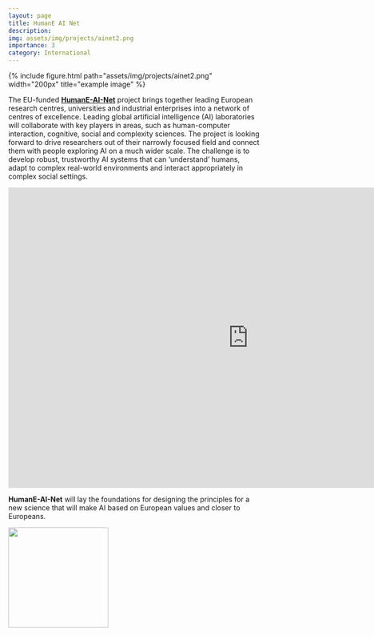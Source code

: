 ```yaml
---
layout: page
title: HumanE AI Net
description: 
img: assets/img/projects/ainet2.png
importance: 3
category: International
---
```



<div class="row">
    <div class="col-sm mt-3 mt-md-0">
      {% include figure.html path="assets/img/projects/ainet2.png" width="200px" title="example image" %}
    </div>
</div>

The EU-funded <a href="https://www.humane-ai.eu/">**HumanE-AI-Net**</a> project brings together leading European research centres, universities and industrial enterprises into a network of centres of excellence. 
Leading global artificial intelligence (AI) laboratories will collaborate with key players in areas, such as human-computer interaction, cognitive, social and complexity sciences. 
The project is looking forward to drive researchers out of their narrowly focused field and connect them with people exploring AI on a much wider scale. 
The challenge is to develop robust, trustworthy AI systems that can ‘understand’ humans, adapt to complex real-world environments and interact appropriately in complex social settings. 

<iframe width="960" height="600" src="https://www.youtube.com/embed/HZWQOyddBBc" title="HumaneAI - A Network of European Human - Centered Artificial Intelligence laboratories" frameborder="0" allow="accelerometer; autoplay; clipboard-write; encrypted-media; gyroscope; picture-in-picture" allowfullscreen></iframe>

**HumanE-AI-Net** will lay the foundations for designing the principles for a new science that will make AI based on European values and closer to Europeans.

<div class="col-sm mt-3 mt-md-0">
        <a href="https://cordis.europa.eu/project/id/952026/"><img src="https://cordis.europa.eu/assets/img/logo-ec-en.svg" width="200px"/></a>
</div>